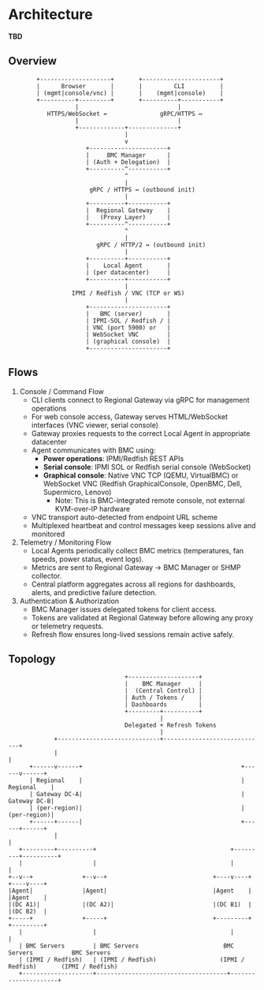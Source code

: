 # Architecture

**TBD**

## Overview

```console
        +--------------------+       +----------------------+
        |      Browser       |       |         CLI          |
        | (mgmt|console/vnc) |       |    (mgmt|console)    |
        +----------+---------+       +----------+-----------+
                   |                            |
           HTTPS/WebSocket ↔               gRPC/HTTPS ↔
                   |                            |
                   +-------------+--------------+
                                 |
                                 v
                      +----------------------+
                      |     BMC Manager      |
                      | (Auth + Delegation)  |
                      +----------^-----------+
                                 ^
                                 |
                       gRPC / HTTPS ↔ (outbound init)
                                 |
                      +----------+-----------+
                      |  Regional Gateway    |
                      |   (Proxy Layer)      |
                      +----------^-----------+
                                 ^
                                 |
                         gRPC / HTTP/2 ↔ (outbound init)
                                 |
                      +----------+-----------+
                      |    Local Agent       |
                      | (per datacenter)     |
                      +----------+-----------+
                                 |
                  IPMI / Redfish / VNC (TCP or WS)
                                 |
                      +----------------------+
                      |   BMC (server)       |
                      | IPMI-SOL / Redfish / |
                      | VNC (port 5900) or   |
                      | WebSocket VNC        |
                      | (graphical console)  |
                      +----------------------+
```

## Flows

1. Console / Command Flow
   - CLI clients connect to Regional Gateway via gRPC for management operations
   - For web console access, Gateway serves HTML/WebSocket interfaces (VNC viewer, serial console)
   - Gateway proxies requests to the correct Local Agent in appropriate datacenter
   - Agent communicates with BMC using:
     - **Power operations**: IPMI/Redfish REST APIs
     - **Serial console**: IPMI SOL or Redfish serial console (WebSocket)
     - **Graphical console**: Native VNC TCP (QEMU, VirtualBMC) or WebSocket VNC (Redfish GraphicalConsole, OpenBMC, Dell, Supermicro, Lenovo)
       - Note: This is BMC-integrated remote console, not external KVM-over-IP hardware
   - VNC transport auto-detected from endpoint URL scheme
   - Multiplexed heartbeat and control messages keep sessions alive and monitored
2. Telemetry / Monitoring Flow
   - Local Agents periodically collect BMC metrics (temperatures, fan speeds, power status, event logs).
   - Metrics are sent to Regional Gateway → BMC Manager or SHMP collector.
   - Central platform aggregates across all regions for dashboards, alerts, and predictive failure detection.
3. Authentication & Authorization
   - BMC Manager issues delegated tokens for client access.
   - Tokens are validated at Regional Gateway before allowing any proxy or telemetry requests.
   - Refresh flow ensures long-lived sessions remain active safely.

## Topology

```console
                                 +--------------------+
                                 |    BMC Manager     |
                                 |  (Central Control) |
                                 | Auth / Tokens /    |
                                 | Dashboards         |
                                 +---------+----------+
                                           |
                                 Delegated + Refresh Tokens
                                           |
             +-----------------------------+-----------------------------+
             |                                                           |
      +------v------+                                             +------v------+
      | Regional    |                                             | Regional    |
      | Gateway DC-A|                                             | Gateway DC-B|
      | (per-region)|                                             | (per-region)|
      +------+------|                                             +------+------+
             |                                                           |
   +---------+----------+                                      +---------+----------+
   |                    |                                      |                    |
+--v--+              +--v--+                              +----v----+            +----v----+
|Agent|              |Agent|                              |Agent    |            |Agent    |
|(DC A1)|            |(DC A2)|                            |(DC B1)  |            |(DC B2)  |
+-----+              +-----+                              +---------+            +---------+
   |                    |                                      |                     |
   | BMC Servers        | BMC Servers                        BMC Servers           BMC Servers
   | (IPMI / Redfish)   | (IPMI / Redfish)                  (IPMI / Redfish)       (IPMI / Redfish)
   +--------------------+-------------------------------------+---------------------+
```
